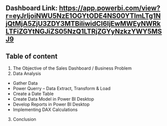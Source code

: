 ## Dashboard Link: https://app.powerbi.com/view?r=eyJrIjoiNWU5NzE1OGYtODE4NS00YTlmLTg1NjQtMjA5ZjU3ZDY3MTBiIiwidCI6IjEwMWEyNWRkLTFiZGYtNGJiZS05NzQ1LTRjZGYyNzkzYWY5MSJ9
## Table of content 
 1. The Objective of the Sales Dashboard / Business Problem
 2. Data Analysis
  - Gather Data
  - Power Querry – Data Extract, Transform & Load
  - Create a Date Table
  - Create Data Model in Power BI Desktop
  - Develop Reports in Power BI Desktop
  - Implementing DAX Calculations
 3. Conclusion 
